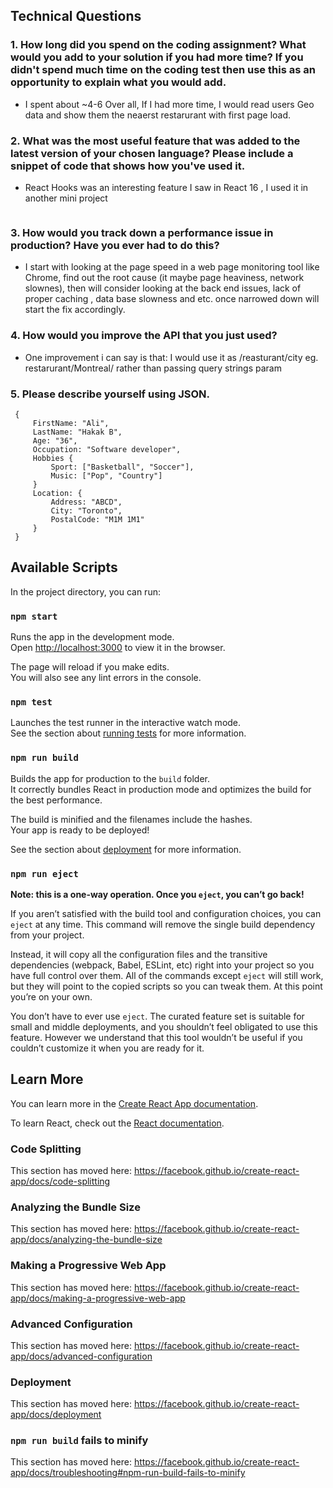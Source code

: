 ## Technical Questions

### 1.	How long did you spend on the coding assignment? What would you add to your solution if you had more time? If you didn't spend much time on the coding test then use this as an opportunity to explain what you would add.

  - I spent about ~4-6 Over all, If I had more time, I would read users Geo data and show them the neaerst restarurant with first page load.

### 2.	What was the most useful feature that was added to the latest version of your chosen language? Please include a snippet of code that shows how you've used it.
  - React Hooks was an interesting feature I saw in React 16 , I used it in another mini project 
   ```

   ```

### 3.	How would you track down a performance issue in production? Have you ever had to do this?
  - I start with looking at the page speed in a web page monitoring tool like Chrome, find out the root cause (it maybe page heaviness, network slownes), 
  then will consider looking at the back end issues, lack of proper caching , data base slowness and etc. once narrowed down will start the fix accordingly.

  ### 4.	How would you improve the API that you just used? 
   - One improvement i can say is that: I would use it as /reasturant/city eg. restarurant/Montreal/ rather than passing query strings param

### 5.	Please describe yourself using JSON.
   ```
    {
        FirstName: "Ali",
        LastName: "Hakak B",
        Age: "36",
        Occupation: "Software developer",
        Hobbies { 
            Sport: ["Basketball", "Soccer"],
            Music: ["Pop", "Country"]
        }
        Location: {
            Address: "ABCD",
            City: "Toronto",
            PostalCode: "M1M 1M1"
        }
    }
   ```
   
   
## Available Scripts

In the project directory, you can run:

### `npm start`

Runs the app in the development mode.<br />
Open [http://localhost:3000](http://localhost:3000) to view it in the browser.

The page will reload if you make edits.<br />
You will also see any lint errors in the console.

### `npm test`

Launches the test runner in the interactive watch mode.<br />
See the section about [running tests](https://facebook.github.io/create-react-app/docs/running-tests) for more information.

### `npm run build`

Builds the app for production to the `build` folder.<br />
It correctly bundles React in production mode and optimizes the build for the best performance.

The build is minified and the filenames include the hashes.<br />
Your app is ready to be deployed!

See the section about [deployment](https://facebook.github.io/create-react-app/docs/deployment) for more information.

### `npm run eject`

**Note: this is a one-way operation. Once you `eject`, you can’t go back!**

If you aren’t satisfied with the build tool and configuration choices, you can `eject` at any time. This command will remove the single build dependency from your project.

Instead, it will copy all the configuration files and the transitive dependencies (webpack, Babel, ESLint, etc) right into your project so you have full control over them. All of the commands except `eject` will still work, but they will point to the copied scripts so you can tweak them. At this point you’re on your own.

You don’t have to ever use `eject`. The curated feature set is suitable for small and middle deployments, and you shouldn’t feel obligated to use this feature. However we understand that this tool wouldn’t be useful if you couldn’t customize it when you are ready for it.

## Learn More

You can learn more in the [Create React App documentation](https://facebook.github.io/create-react-app/docs/getting-started).

To learn React, check out the [React documentation](https://reactjs.org/).

### Code Splitting

This section has moved here: https://facebook.github.io/create-react-app/docs/code-splitting

### Analyzing the Bundle Size

This section has moved here: https://facebook.github.io/create-react-app/docs/analyzing-the-bundle-size

### Making a Progressive Web App

This section has moved here: https://facebook.github.io/create-react-app/docs/making-a-progressive-web-app

### Advanced Configuration

This section has moved here: https://facebook.github.io/create-react-app/docs/advanced-configuration

### Deployment

This section has moved here: https://facebook.github.io/create-react-app/docs/deployment

### `npm run build` fails to minify

This section has moved here: https://facebook.github.io/create-react-app/docs/troubleshooting#npm-run-build-fails-to-minify
